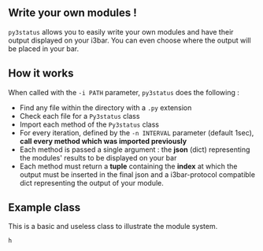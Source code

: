 ## Write your own modules !
`py3status` allows you to easily write your own modules and have their output displayed on your i3bar. You can even choose where the output will be placed in your bar.

## How it works
When called with the `-i PATH` parameter, `py3status` does the following :
* Find any file within the directory with a `.py` extension
* Check each file for a `Py3status` class
* Import each method of the `Py3status` class
* For every iteration, defined by the `-n INTERVAL` parameter (default 1sec), **call every method which was imported previously**
* Each method is passed a single argument : the **json** (dict) representing the modules' results to be displayed on your bar
* Each method must return a **tuple** containing the **index** at which the output must be inserted in the final json and a i3bar-protocol compatible dict representing the output of your module.

## Example class
This is a basic and useless class to illustrate the module system.

`
h
`